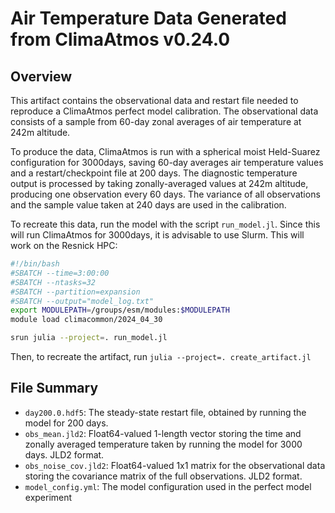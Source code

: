 # Air Temperature Data Generated from ClimaAtmos v0.24.0

## Overview

This artifact contains the observational data and restart file needed to reproduce a ClimaAtmos perfect model calibration. The observational data consists of a sample from 60-day zonal averages of air temperature at 242m altitude.

To produce the data, ClimaAtmos is run with a spherical moist Held-Suarez configuration for 3000days, saving 60-day averages air temperature values and a restart/checkpoint file at 200 days.
The diagnostic temperature output is processed by taking zonally-averaged values at 242m altitude, producing one observation every 60 days. The variance of all observations and the sample value taken at 240 days are used in the calibration.

To recreate this data, run the model with the script `run_model.jl`. Since this will run ClimaAtmos for 3000days, it is advisable to use Slurm.
This will work on the Resnick HPC:

```bash
#!/bin/bash
#SBATCH --time=3:00:00
#SBATCH --ntasks=32
#SBATCH --partition=expansion
#SBATCH --output="model_log.txt"
export MODULEPATH=/groups/esm/modules:$MODULEPATH
module load climacommon/2024_04_30

srun julia --project=. run_model.jl
```

Then, to recreate the artifact, run `julia --project=. create_artifact.jl`

## File Summary

- `day200.0.hdf5`: The steady-state restart file, obtained by running the model for 200 days.
- `obs_mean.jld2`: Float64-valued 1-length vector storing the time and zonally averaged temperature taken by running the model for 3000 days. JLD2 format.
- `obs_noise_cov.jld2`: Float64-valued 1x1 matrix for the observational data storing the covariance matrix of the full observations. JLD2 format.
- `model_config.yml`: The model configuration used in the perfect model experiment
